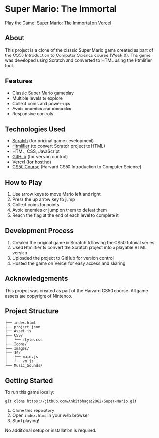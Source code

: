 # Super Mario: The Immortal

Play the Game: [Super Mario: The Immortal on Vercel](https://super-mario-5m10499kq-ankitbhagat2062s-projects.vercel.app)

## About

This project is a clone of the classic Super Mario game created as part of the CS50 Introduction to Computer Science course (Week 0). The game was developed using Scratch and converted to HTML using the Htmlifier tool.

## Features

- Classic Super Mario gameplay
- Multiple levels to explore
- Collect coins and power-ups
- Avoid enemies and obstacles
- Responsive controls

## Technologies Used

- [Scratch](https://scratch.mit.edu/projects/1203480771) (for original game development)
- [Htmlifier](https://sheeptester.github.io/htmlifier/) (to convert Scratch project to HTML)
- HTML, CSS, JavaScript
- [GitHub](https://github.com/Ankitbhagat2062/Super-Mario-The-Immortal) (for version control)
- [Vercel](https://super-mario-5m10499kq-ankitbhagat2062s-projects.vercel.app) (for hosting)
- [CS50 Course](https://pll.harvard.edu/course/cs50-introduction-computer-science) (Harvard CS50 Introduction to Computer Science)

## How to Play

1. Use arrow keys to move Mario left and right
2. Press the up arrow key to jump
3. Collect coins for points
4. Avoid enemies or jump on them to defeat them
5. Reach the flag at the end of each level to complete it

## Development Process

1. Created the original game in Scratch following the CS50 tutorial series
2. Used Htmlifier to convert the Scratch project into a playable HTML version
3. Uploaded the project to GitHub for version control
4. Hosted the game on Vercel for easy access and sharing

## Acknowledgements

This project was created as part of the Harvard CS50 course. All game assets are copyright of Nintendo.

## Project Structure

```
├── index.html
├── project.json
├── Asset.js
├── CSS/
│   └── style.css
├── Icons/
├── Images/
├── JS/
│   ├── main.js
│   └── vm.js
└── Music_Sounds/
```

## Getting Started

To run this game locally:
 ```
 git clone https://github.com/Ankitbhagat2062/Super-Mario.git
 ```
1. Clone this repository
2. Open `index.html` in your web browser
3. Start playing!

No additional setup or installation is required.
